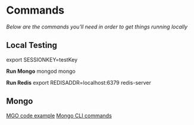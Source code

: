 # Commands

_Below are the commands you'll need in order to get things running locally_

## Local Testing
export SESSIONKEY=testKey

**Run Mongo**
mongod
mongo

**Run Redis**
export REDISADDR=localhost:6379
redis-server



## Mongo
[MGO code example](https://hackernoon.com/make-yourself-a-go-web-server-with-mongodb-go-on-go-on-go-on-48f394f24e)
[Mongo CLI commands](https://dzone.com/articles/top-10-most-common-commands-for-beginners)